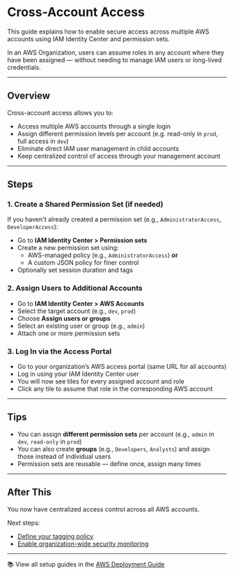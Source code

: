 # Cross-Account Access

This guide explains how to enable secure access across multiple AWS accounts using IAM Identity Center and permission sets.

In an AWS Organization, users can assume roles in any account where they have been assigned — without needing to manage IAM users or long-lived credentials.

---

## Overview

Cross-account access allows you to:

- Access multiple AWS accounts through a single login
- Assign different permission levels per account (e.g. read-only in `prod`, full access in `dev`)
- Eliminate direct IAM user management in child accounts
- Keep centralized control of access through your management account

---

## Steps

### 1. Create a Shared Permission Set (if needed)

If you haven't already created a permission set (e.g., `AdministratorAccess`, `DeveloperAccess`):

- Go to **IAM Identity Center > Permission sets**
- Create a new permission set using:
  - AWS-managed policy (e.g., `AdministratorAccess`) **or**
  - A custom JSON policy for finer control
- Optionally set session duration and tags

### 2. Assign Users to Additional Accounts

- Go to **IAM Identity Center > AWS Accounts**
- Select the target account (e.g., `dev`, `prod`)
- Choose **Assign users or groups**
- Select an existing user or group (e.g., `admin`)
- Attach one or more permission sets

### 3. Log In via the Access Portal

- Go to your organization’s AWS access portal (same URL for all accounts)
- Log in using your IAM Identity Center user
- You will now see tiles for every assigned account and role
- Click any tile to assume that role in the corresponding AWS account

---

## Tips

- You can assign **different permission sets** per account (e.g., `admin` in `dev`, `read-only` in `prod`)
- You can also create **groups** (e.g., `Developers`, `Analysts`) and assign those instead of individual users
- Permission sets are reusable — define once, assign many times

---

## After This

You now have centralized access control across all AWS accounts.

Next steps:

- [Define your tagging policy](../tagging-policy/README.md)
- [Enable organization-wide security monitoring](../security-baseline/README.md)

---

📚 View all setup guides in the [AWS Deployment Guide](../README.md)
